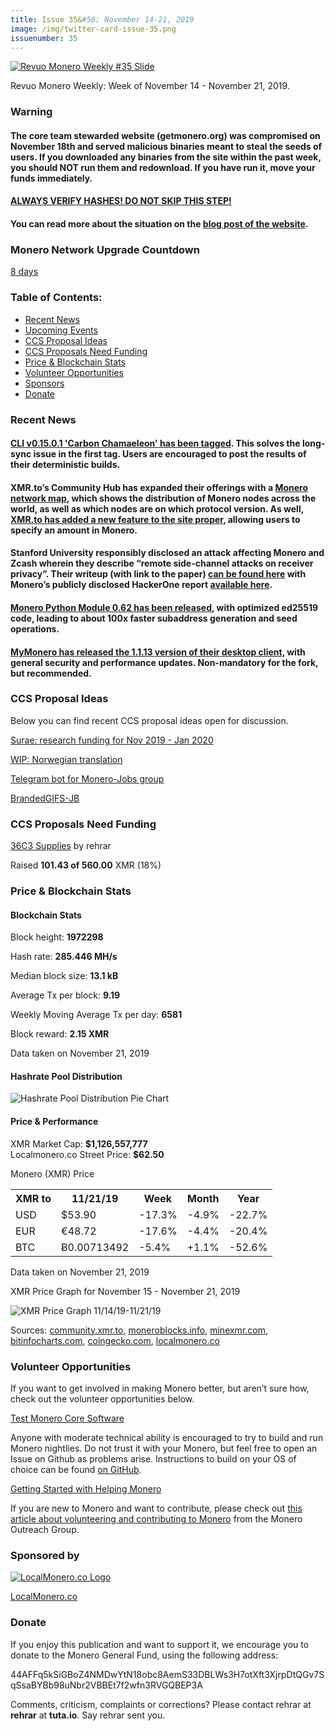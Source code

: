 ```yaml
---
title: Issue 35&#58; November 14-21, 2019
image: /img/twitter-card-issue-35.png
issuenumber: 35
---
```

[<img src="/img/img-issue35.png" alt="Revuo Monero Weekly #35 Slide" class="img-lead">](/issue-35.html)

<p class="text-lead">Revuo Monero Weekly: Week of November 14 - November 21, 2019.</p>
<!--more-->

<h3 class="orange">Warning</h3>

<div class="newsbyte">
    <h4>The core team stewarded website (getmonero.org) was compromised on November 18th and served malicious binaries meant to steal the seeds of users. If you downloaded any binaries from the site within the past week, you should NOT run them and redownload. If you have run it, move your funds immediately.
    </h4>
    <h4><a href="https://web.getmonero.org/resources/user-guides/verification-allos-advanced.html" target="_blank">ALWAYS VERIFY HASHES! DO NOT SKIP THIS STEP!</a></h4>
    <h4>You can read more about the situation on the <a href="https://web.getmonero.org/2019/11/19/warning-compromised-binaries.html" target="_blank">blog post of the website</a>.</h4>
</div>

<h3>Monero Network Upgrade Countdown</h3>

<p><a href="http://xmr.noctism.com/" target="_blank">8 days</a></p>

<h3>Table of Contents:</h3>
<ul class="contents">
    <li><a href="#news">Recent News</a></li>
    <li><a href="#events">Upcoming Events</a></li>
    <li><a href="#ideas">CCS Proposal Ideas</a></li>
    <li><a href="#proposals">CCS Proposals Need Funding</a></li>
    <li><a href="#stats">Price & Blockchain Stats</a></li>
    <li><a href="#volunteer">Volunteer Opportunities</a></li>
    <li><a href="#sponsor">Sponsors</a></li>
    <li><a href="#donate">Donate</a></li>
</ul>

<h3 id="news">Recent News</h3>

<div class="newsbyte">
    <h4><a href="https://www.reddit.com/r/Monero/comments/dyoevr/cli_v01501_carbon_chamaeleon_has_been_tagged_you/" target="_blank">CLI v0.15.0.1 'Carbon Chamaeleon' has been tagged</a>. This solves the long-sync issue in the first tag. Users are encouraged to post the results of their deterministic builds.
    </h4>
</div>

<div class="newsbyte">
    <h4>XMR.to’s Community Hub has expanded their offerings with a <a href="https://community.xmr.to/network/" target="_blank">Monero network map</a>, which shows the distribution of Monero nodes across the world, as well as which nodes are on which protocol version. As well, <a href="https://www.reddit.com/r/Monero/comments/dzimcm/xmrto_new_feature_you_can_now_create_orders_by/" target="_blank">XMR.to has added a new feature to the site proper</a>, allowing users to specify an amount in Monero.
    </h4>
</div>

<div class="newsbyte">
    <h4>Stanford University responsibly disclosed an attack affecting Monero and Zcash wherein they describe “remote side-channel attacks on receiver privacy”. Their writeup (with link to the paper) <a href="https://crypto.stanford.edu/timings/" target="_blank">can be found here</a> with Monero’s publicly disclosed HackerOne report <a href="https://hackerone.com/reports/713321" target="_blank">available here</a>.
    </h4>
</div>

<div class="newsbyte">
    <h4><a href="https://github.com/monero-ecosystem/monero-python/releases/tag/v0.6.2" target="_blank">Monero Python Module 0.62 has been released</a>, with optimized ed25519 code, leading to about 100x faster subaddress generation and seed operations.
    </h4>
</div>

<div class="newsbyte">
    <h4><a href="https://github.com/mymonero/mymonero-app-js/releases/tag/v1.1.13" target="_blank">MyMonero has released the 1.1.13 version of their desktop client</a>, with general security and performance updates. Non-mandatory for the fork, but recommended.
    </h4>
</div>

<h3 id="ideas">CCS Proposal Ideas</h3>

<p>Below you can find recent CCS proposal ideas open for discussion.</p>

<div class="proposal">
<p><a href="https://repo.getmonero.org/monero-project/ccs-proposals/merge_requests/106" target="_blank">Surae: research funding for Nov 2019 - Jan 2020</a></p>
</div>

<div class="proposal">
<p><a href="https://repo.getmonero.org/monero-project/ccs-proposals/merge_requests/102" target="_blank">WIP: Norwegian translation</a></p>
</div>

<div class="proposal">
<p><a href="https://repo.getmonero.org/monero-project/ccs-proposals/merge_requests/91" target="_blank">Telegram bot for Monero-Jobs group</a></p>
</div>

<div class="proposal">
<p><a href="https://repo.getmonero.org/monero-project/ccs-proposals/merge_requests/88" target="_blank">BrandedGIFS-JB</a></p>
</div>

<h3 id="proposals">CCS Proposals Need Funding</h3>

<div class="proposal">
    <p><a href="https://ccs.getmonero.org/proposals/36c3.html" target="_blank">36C3 Supplies</a> by rehrar</p>
    <p>Raised <b>101.43 of 560.00</b> XMR (18%)</p>
</div>

<h3 id="stats">Price & Blockchain Stats</h3>

<h4 class="stat">Blockchain Stats</h4>

<div class="bcstats">
    <p>Block height: <b>1972298</b></p>
    <p>Hash rate: <b>285.446 MH/s</b></p>
    <p>Median block size: <b>13.1 kB</b></p>
    <p>Average Tx per block: <b>9.19</b></p>
    <p>Weekly Moving Average Tx per day: <b>6581</b></p>
    <p>Block reward: <b>2.15 XMR</b></p>
</div>
<p class="note">Data taken on November 21, 2019</p>

<h4 class="stat">Hashrate Pool Distribution</h4>
<p><img src="/img/hashrate-pool-distribution-1121.png" alt="Hashrate Pool Distribution Pie Chart"/></p>

<h4 class="stat">Price & Performance</h4>

<div class="price-intro">XMR Market Cap: <b>$1,126,557,777</b><br>Localmonero.co Street Price: <b>$62.50</b></div>

<p class="table-title">Monero (XMR) Price</p>
<table class="price-table">
  <tr class="row1">
    <th>XMR to</th>
    <th>11/21/19</th>
    <th>Week</th>
    <th>Month</th>
    <th>Year</th>
  </tr>
  <tr>
    <td data-th="XMR to">USD</td>
    <td data-th="11/21/19">$53.90</td>
    <td data-th="Week" class="red">-17.3%</td>
    <td data-th="Month" class="red">-4.9%</td>
    <td data-th="Year" class="red">-22.7%</td>
  </tr>
  <tr class="row3">
    <td data-th="XMR to">EUR</td>
    <td data-th="11/21/19">€48.72</td>
    <td data-th="Week" class="red">-17.6%</td>
    <td data-th="Month" class="red">-4.4%</td>
    <td data-th="Year" class="red">-20.4%</td>
  </tr>
  <tr>
    <td data-th="XMR to">BTC</td>
    <td data-th="11/21/19">Ƀ0.00713492</td>
    <td data-th="Week" class="red">-5.4%</td>
    <td data-th="Month" class="green">+1.1%</td>
    <td data-th="Year" class="red">-52.6%</td>
  </tr>
</table>
<p class="note">Data taken on November 21, 2019</p>

<p class="table-title">XMR Price Graph for November 15 - November 21, 2019</p>

![XMR Price Graph 11/14/19-11/21/19](/img/weekly-chart-1121.png "XMR Price Graph 11/14/19-11/21/19") 

Sources: <a href="https://community.xmr.to/explorer/mainnet/" target="_blank">community.xmr.to</a>, <a href="https://moneroblocks.info/stats/transaction-stats" target="_blank">moneroblocks.info</a>, <a href="https://minexmr.com/pools.html" target="_blank">minexmr.com</a>, <a href="https://bitinfocharts.com/monero/" target="_blank">bitinfocharts.com</a>, <a href="https://www.coingecko.com/" target="_blank">coingecko.com</a>, <a href="https://localmonero.co/" target="_blank">localmonero.co</a>

<h3 id="volunteer">Volunteer Opportunities</h3>

<p>If you want to get involved in making Monero better, but aren’t sure how, check out the volunteer opportunities below.</p>

<div class="newsbyte">
    <p class="date"><a href="https://github.com/monero-project/monero" target="_blank">Test Monero Core Software</a></p>
    <p>Anyone with moderate technical ability is encouraged to try to build and run Monero nightlies. Do not trust it with your Monero, but feel free to open an Issue on Github as problems arise. Instructions to build on your OS of choice can be found <a href="https://github.com/monero-project/monero#compiling-monero-from-source" target="_blank">on GitHub</a>. </p>
</div>

<div class="newsbyte">
    <p class="date"><a href="https://github.com/monero-project/monero" target="_blank">Getting Started with Helping Monero</a></p>
    <p>If you are new to Monero and want to contribute, please check out <a href="https://www.monerooutreach.org/stories/getting-started-helping-monero.php" target="_blank">this article about volunteering and contributing to Monero</a> from the Monero Outreach Group. </p>
</div>

<h3 id="sponsor">Sponsored by</h3>

<p><a href="https://localmonero.co/" target="_blank"><img src="/img/localmonero-logo.png" alt="LocalMonero.co Logo" class="localmonero"></a></p>

<p class="text-center"><a href="https://localmonero.co/" target="_blank">LocalMonero.co</a></p>

<h3 id="donate">Donate</h3>

<p markdown="1">If you enjoy this publication and want to support it, we encourage you to donate to the Monero General Fund, using the following address:</p>

<p class="address" markdown="1">44AFFq5kSiGBoZ4NMDwYtN18obc8AemS33DBLWs3H7otXft3XjrpDtQGv7SqSsaBYBb98uNbr2VBBEt7f2wfn3RVGQBEP3A</p>

<!--p><a href="monero:44AFFq5kSiGBoZ4NMDwYtN18obc8AemS33DBLWs3H7otXft3XjrpDtQGv7SqSsaBYBb98uNbr2VBBEt7f2wfn3RVGQBEP3A" class="qr"><img src="/img/donate-monero.png"></a></p-->

Comments, criticism, complaints or corrections? Please contact rehrar at **rehrar** at **tuta.io**. Say rehrar sent you.